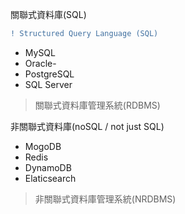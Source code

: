關聯式資料庫(SQL)
```diff
! Structured Query Language (SQL)
```
- MySQL
- Oracle-
- PostgreSQL
- SQL Server
>  關聯式資料庫管理系統(RDBMS)

非關聯式資料庫(noSQL / not just SQL)

- MogoDB
- Redis
- DynamoDB
- Elaticsearch
> 非關聯式資料庫管理系統(NRDBMS)

